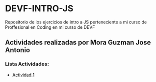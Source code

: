 # DEVF-INTRO-JS
Repositorio de los ejercicios de intro a JS perteneciente a mi curso de Proffesional en Coding en mi curso de DEVF
## Actividades realizadas por Mora Guzman Jose Antonio
### Lista Actividades:
* [Actividad 1](https://github.com/JAntonioMoraG/DEVF-INTRO-JS/tree/main/Actividad%201)
